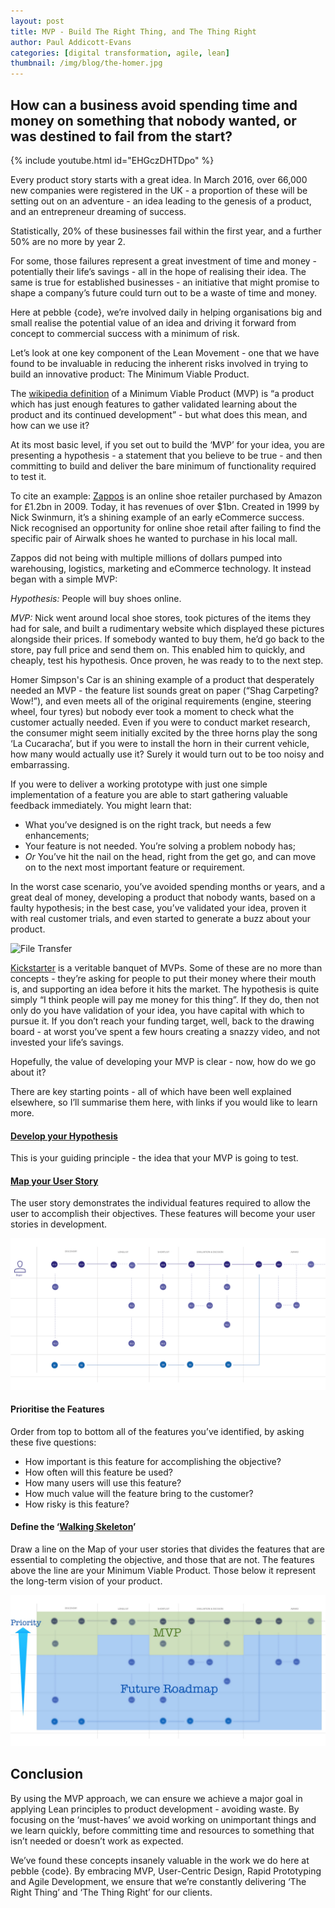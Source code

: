 ```yaml
---
layout: post
title: MVP - Build The Right Thing, and The Thing Right
author: Paul Addicott-Evans
categories: [digital transformation, agile, lean]
thumbnail: /img/blog/the-homer.jpg
---
```


## How can a business avoid spending time and money on something that nobody wanted, or was destined to fail from the start?

{% include youtube.html id="EHGczDHTDpo" %}

Every product story starts with a great idea. In March 2016, over 66,000 new companies were registered in the UK - a proportion of these will be setting out on an adventure - an idea leading to the genesis of a product, and an entrepreneur dreaming of success.

Statistically, 20% of these businesses fail within the first year, and a further 50% are no more by year 2.

For some, those failures represent a great investment of time and money - potentially their life’s savings - all in the hope of realising their idea. The same is true for established businesses - an initiative that might promise to shape a company’s future could turn out to be a waste of time and money.

Here at pebble {code}, we’re involved daily in helping organisations big and small realise the potential value of an idea and driving it forward from concept to commercial success with a minimum of risk.

Let’s look at one key component of the Lean Movement - one that we have found to be invaluable in reducing the inherent risks involved in trying to build an innovative product: The Minimum Viable Product.

The [wikipedia definition](https://en.wikipedia.org/wiki/Minimum_viable_product) of a Minimum Viable Product (MVP) is “a product which has just enough features to gather validated learning about the product and its continued development” - but what does this mean, and how can we use it?

At its most basic level, if you set out to build the ‘MVP’ for your idea, you are presenting a hypothesis - a statement that you believe to be true - and then committing to build and deliver the bare minimum of functionality required to test it.

To cite an example: [Zappos](http://www.zappos.com/) is an online shoe retailer purchased by Amazon for £1.2bn in 2009. Today, it has revenues of over $1bn. Created in 1999 by Nick Swinmurn, it’s a shining example of an early eCommerce success. Nick recognised an opportunity for online shoe retail after failing to find the specific pair of Airwalk shoes he wanted to purchase in his local mall.

Zappos did not being with multiple millions of dollars pumped into warehousing, logistics, marketing and eCommerce technology. It instead began with a simple MVP:

*Hypothesis:* People will buy shoes online.

*MVP:* Nick went around local shoe stores, took pictures of the items they had for sale, and built a rudimentary website which displayed these pictures alongside their prices. If somebody wanted to buy them, he’d go back to the store, pay full price and send them on. This enabled him to quickly, and cheaply, test his hypothesis. Once proven, he was ready to to the next step.

Homer Simpson's Car is an shining example of a product that desperately needed an MVP - the feature list sounds great on paper (“Shag Carpeting? Wow!”), and even meets all of the original requirements (engine, steering wheel, four tyres)  but nobody ever took a moment to check what the customer actually needed. Even if you were to conduct market research, the consumer might seem initially excited by the three horns play the song ‘La Cucaracha’, but if you were to install the horn in their current vehicle, how many would actually use it? Surely it would turn out to be too noisy and embarrassing.

If you were to deliver a working prototype with just one simple implementation of a  feature you are able to start gathering valuable feedback immediately. You might learn that:

- What you’ve designed is on the right track, but needs a few enhancements;
- Your feature is not needed. You’re solving a problem nobody has;
- *Or* You’ve hit the nail on the head, right from the get go, and can move on to the next most important feature or requirement.

In the worst case scenario, you’ve avoided spending months or years, and a great deal of money, developing a product that nobody wants, based on a faulty hypothesis; in the best case, you’ve validated your idea, proven it with real customer trials, and even started to generate a buzz about your product.

![File Transfer](http://imgs.xkcd.com/comics/file_transfer.png)

[Kickstarter](https://www.kickstarter.com/) is a veritable banquet of MVPs. Some of these are no more than concepts - they’re asking for people to put their money where their mouth is, and supporting an idea before it hits the market. The hypothesis is quite simply “I think people will pay me money for this thing”. If they do, then not only do you have validation of your idea, you have capital with which to pursue it. If you don’t reach your funding target, well, back to the drawing board - at worst you’ve spent a few hours creating a snazzy video, and not invested your life’s savings.

Hopefully, the value of developing your MVP is clear - now, how do we go about it?

There are key starting points - all of which have been well explained elsewhere, so I’ll summarise them here, with links if you would like to learn more.

#### [Develop your Hypothesis](https://medium.com/philosophie-is-thinking/how-to-craft-an-mvp-hypthesis-statement-31e7895e4017)
This is your guiding principle - the idea that your MVP is going to test.

#### [Map your User Story](https://www.scrumalliance.org/community/articles/2013/august/creating-an-agile-roadmap-using-story-mapping)
The user story demonstrates the individual features required to allow the user to accomplish their objectives. These features will become your user stories in development.

![Story Mapping](/img/posts/2016-05-25-minimum-viable-product/story-map.png)

#### Prioritise the Features
Order from top to bottom all of the features you’ve identified, by asking these five questions:

- How important is this feature for accomplishing the objective?
- How often will this feature be used?
- How many users will use this feature?
- How much value will the feature bring to the customer?
- How risky is this feature?

#### Define the ‘[Walking Skeleton](http://alistair.cockburn.us/Walking+skeleton)’
Draw a line on the Map of your user stories that divides the features that are essential to completing the objective, and those that are not. The features above the line are your Minimum Viable Product. Those below it represent the long-term vision of your product.

![Walking Skeleton](/img/posts/2016-05-25-minimum-viable-product/MVP.jpg)

## Conclusion

By using the MVP approach, we can ensure we achieve a major goal in applying Lean principles to product development - avoiding waste. By focusing on the ‘must-haves’ we avoid working on unimportant things and we learn quickly, before committing time and resources to something that isn’t needed or doesn’t work as expected.

We’ve found these concepts insanely valuable in the work we do here at pebble {code}. By embracing MVP, User-Centric Design, Rapid Prototyping and Agile Development, we ensure that we’re constantly delivering ‘The Right Thing’ and ‘The Thing Right’ for our clients.
